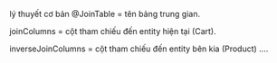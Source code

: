 lý thuyết cơ bản 
@JoinTable = tên bảng trung gian.

joinColumns = cột tham chiếu đến entity hiện tại (Cart).

inverseJoinColumns = cột tham chiếu đến entity bên kia (Product)
....